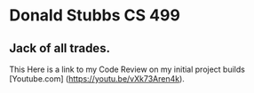 # Donald Stubbs CS 499
## Jack of all trades.

This Here is a link to my Code Review on my initial project builds [Youtube.com] (https://youtu.be/vXk73Aren4k).
